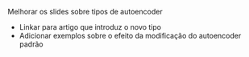 Melhorar os slides sobre tipos de autoencoder
- Linkar para artigo que introduz o novo tipo
- Adicionar exemplos sobre o efeito da modificação do autoencoder padrão

